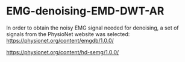 # EMG-denoising-EMD-DWT-AR
In order to obtain the noisy EMG signal needed for denoising, a set of signals from the PhysioNet website was selected: https://physionet.org/content/emgdb/1.0.0/

https://physionet.org/content/hd-semg/1.0.0/

